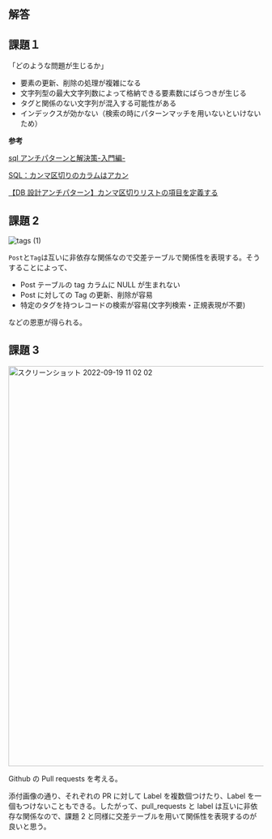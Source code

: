 ## 解答

## 課題１

「どのような問題が生じるか」

- 要素の更新、削除の処理が複雑になる
- 文字列型の最大文字列数によって格納できる要素数にばらつきが生じる
- タグと関係のない文字列が混入する可能性がある
- インデックスが効かない（検索の時にパターンマッチを用いないといけないため）

**参考**

[sql アンチパターンと解決策-入門編-](https://qiita.com/rch1223/items/1150be193b1930ddd1dc#1%E7%AB%A0-%E4%BF%A1%E5%8F%B7%E7%84%A1%E8%A6%96%E3%82%B8%E3%82%A7%E3%82%A4%E3%82%A6%E3%82%A9%E3%83%BC%E3%82%AF)

[SQL：カンマ区切りのカラムはアカン](https://shiro-secret-base.com/?p=890)

[【DB 設計アンチパターン】カンマ区切りリストの項目を定義する](https://bbh.bz/2020/07/05/dont-define-camma-splitted-list-in-db/)

## 課題 2

![tags (1)](https://user-images.githubusercontent.com/76472239/190937254-b215b431-da0a-43da-9c88-bbf0e27ff3b1.png)

`Post`と`Tag`は互いに非依存な関係なので交差テーブルで関係性を表現する。そうすることによって、

- Post テーブルの tag カラムに NULL が生まれない
- Post に対しての Tag の更新、削除が容易
- 特定のタグを持つレコードの検索が容易(文字列検索・正規表現が不要)

などの恩恵が得られる。

## 課題 3

<img width="789" alt="スクリーンショット 2022-09-19 11 02 02" src="https://user-images.githubusercontent.com/76472239/190939221-a951ab5a-331e-4347-9fb3-cb93bdf7e271.png">


Github の Pull requests を考える。

添付画像の通り、それぞれの PR に対して Label を複数個つけたり、Label を一個もつけないこともできる。したがって、pull_requests と label は互いに非依存な関係なので、課題 2 と同様に交差テーブルを用いて関係性を表現するのが良いと思う。
